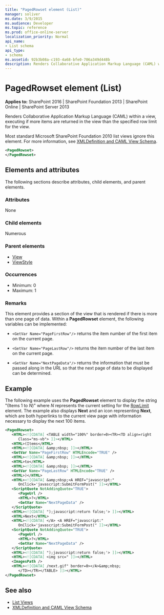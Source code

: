 ```yaml
---
title: "PagedRowset element (List)"
manager: soliver
ms.date: 3/9/2015
ms.audience: Developer
ms.topic: reference
ms.prod: office-online-server
localization_priority: Normal
api_name:
- List schema
api_type:
- schema
ms.assetid: 92b3b08a-c193-4a68-bfe0-706a349d448b
description: Renders Collaborative Application Markup Language (CAML) within a view, executing if more items are returned in the view than the specified row limit for the view.
---
```


# PagedRowset element (List)

**Applies to:** SharePoint 2016 | SharePoint Foundation 2013 | SharePoint Online | SharePoint Server 2013
  
Renders Collaborative Application Markup Language (CAML) within a view, executing if more items are returned in the view than the specified row limit for the view.
  
Most standard Microsoft SharePoint Foundation 2010 list views ignore this element. For more information, see [XMLDefinition and CAML View Schema](http://msdn.microsoft.com/library/1845d203-4699-4b0e-a182-2d9998439922%28Office.15%29.aspx).
  
```XML
<PagedRowset>
</PagedRowset>
```

## Elements and attributes

The following sections describe attributes, child elements, and parent elements.

### Attributes

None
   
### Child elements

Numerous 
   
### Parent elements

- [View](view-element-list.md)
- [ViewStyle](viewstyle-element-list.md)
   
### Occurrences

- Minimum: 0
- Maximum: 1 
   
### Remarks

This element provides a section of the view that is rendered if there is more than one page of data. Within a **PagedRowset** element, the following variables can be implemented: 
  
- `<GetVar Name="PageFirstRow"/>` returns the item number of the first item on the current page. 
    
- `<GetVar Name="PageLastRow"/>` returns the item number of the last item on the current page. 
    
- `<GetVar Name="NextPageData"/>` returns the information that must be passed along in the URL so that the next page of data to be displayed can be determined. 
    
## Example

The following example uses the **PagedRowset** element to display the string "(Items 1 to  _N_)" where  _N_ represents the current setting for the [RowLimit](rowlimit-element-list.md) element. The example also displays **Next** and an icon representing **Next**, which are both hyperlinks to the current view page with information necessary to display the next 100 items. 

```XML
<PagedRowset>
   <HTML><![CDATA[ <TABLE width="100%" border=0><TR><TD align=right 
      Class="ms-vb"> ]]></HTML>
   <HTML>(Items</HTML>
   <HTML><![CDATA[ &amp;nbsp; ]]></HTML>
   <GetVar Name="PageFirstRow" HTMLEncode="TRUE" />
   <HTML><![CDATA[ &amp;nbsp; ]]></HTML>
   <HTML>to</HTML>
   <HTML><![CDATA[ &amp;nbsp; ]]></HTML>
   <GetVar Name="PageLastRow" HTMLEncode="TRUE" />
   <HTML>)</HTML>
   <HTML><![CDATA[ &amp;nbsp;<A HREF="javascript:" 
      OnClick='javascript:SubmitFormPost(" ]]></HTML>
   <ScriptQuote NotAddingQuote="TRUE">
      <PageUrl />
      <HTML>?</HTML>
      <GetVar Name="NextPageData" />
   </ScriptQuote>
   <HTML><![CDATA[ ");javascript:return false;'> ]]></HTML>
   <HTML>Next</HTML>
   <HTML><![CDATA[ </A> <A HREF="javascript:" 
      OnClick='javascript:SubmitFormPost(" ]]></HTML>
   <ScriptQuote NotAddingQuote="TRUE">
      <PageUrl />
      <HTML>?</HTML>
      <GetVar Name="NextPageData" />
   </ScriptQuote>
   <HTML><![CDATA[ ");javascript:return false;'> ]]></HTML>
   <HTML><![CDATA[ <img src=" ]]></HTML>
   <ImagesPath />
   <HTML><![CDATA[ /next.gif" border=0></A>&amp;nbsp;
      </TD></TR></TABLE> ]]></HTML>
</PagedRowset>
```

## See also

- [List Views](http://msdn.microsoft.com/library/43e6ba7e-eddb-418a-a570-c0815016fc17%28Office.15%29.aspx)  
- [XMLDefinition and CAML View Schema](http://msdn.microsoft.com/library/1845d203-4699-4b0e-a182-2d9998439922%28Office.15%29.aspx)

